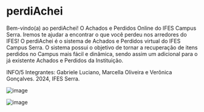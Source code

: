 # perdiAchei

Bem-vindo(a) ao perdiAchei! O Achados e Perdidos Online do IFES Campus Serra. Iremos te ajudar a encontrar o que você perdeu nos arredores do IFES! O perdiAchei é o sistema de Achados e Perdidos virtual do IFES Campus Serra. O sistema possui o objetivo de tornar a recuperação de itens perdidos no Campus mais fácil e dinâmica, sendo assim um adicional para o já existente Achados e Perdidos da Instituição.

INFO/5
Integrantes: Gabriele Luciano, Marcella Oliveira e Verônica Gonçalves.
2024, IFES Serra.


![image](https://github.com/Marcella1910/perdiAchei/assets/101737211/f9b30dd2-9e73-49bf-9b11-0eb7b1cda055)


![image](https://github.com/Marcella1910/perdiAchei/assets/101737211/ab3275ab-d2b8-4097-a48f-1657640fc07c)

